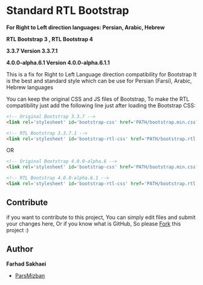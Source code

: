# Standard RTL Bootstrap
**For Right to Left direction languages: Persian, Arabic, Hebrew**

**RTL Bootstrap 3 , RTL Bootstrap 4**

**3.3.7 Version 3.3.7.1**

**4.0.0-alpha.6.1 Version 4.0.0-alpha.6.1.1**

This is a fix for Right to Left Language direction compatibility for Bootstrap
It is the best and standard style which can be use for Persian (Farsi), Arabic, Hebrew languages

You can keep the original CSS and JS files of Bootstrap, To make the RTL compatibility just add the following line just after loading the Bootstrap CSS:

```html
<!-- Original Bootstrap 3.3.7 -->
<link rel='stylesheet' id='bootstrap-css' href='PATH/bootstrap.min.css?ver=3.3.7' type='text/css' />

<!-- RTL Bootstrap 3.3.7.1 -->
<link rel='stylesheet' id='bootstrap-rtl-css' href='PATH/bootstrap.rtl.min.css?ver=3.3.7.1' type='text/css' />
```
OR
```html
<!-- Original Bootstrap 4.0.0-alpha.6 -->
<link rel='stylesheet' id='bootstrap-css' href='PATH/bootstrap.min.css?ver=4.0.0-alpha.6' type='text/css' />

<!-- RTL Bootstrap 4.0.0-alpha.6.1 -->
<link rel='stylesheet' id='bootstrap-rtl-css' href='PATH/bootstrap.rtl.min.css?ver=4.0.0-alpha.6.1' type='text/css' />
```

## Contribute

if you want to contribute to this project, You can simply edit files and submit your changes here, Or if you know what is GitHub, So please [Fork](https://github.com/parsmizban/RTL-Bootstrap/fork) this project :)

## Author

**Farhad Sakhaei**

+ [ParsMizban](https://parsmizban.com)
